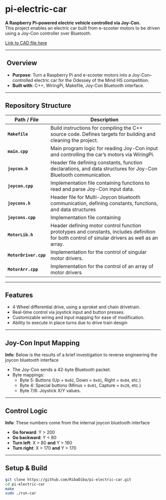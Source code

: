 # pi-electric-car

**A Raspberry Pi–powered electric vehicle controlled via Joy-Con.**  
This project enables an electric car built from e-scooter motors to be driven using a Joy-Con controller over Bluetooth.

[Link to CAD file here](https://cad.onshape.com/documents/f188a9c0193ae862e4d85774/w/2e1b61a494eceb673373fd07/e/9c9974e0483e9adc0cc3e6ba?renderMode=0&uiState=6898a2caabd109049a96fbdb)

---

## ​ Overview
- **Purpose**: Turn a Raspberry Pi and e-scooter motors into a Joy-Con–controlled electric car for the Odessey of the Mind HS competition.
- **Built with**: C++, WiringPi, Makefile, Joy-Con Bluetooth interface.

---

## Repository Structure

| Path / File | Description |
|-------------|-------------|
| **`Makefile`** | Build instructions for compiling the C++ source code. Defines targets for building and cleaning the project. |
| **`main.cpp`** | Main program logic for reading Joy-Con input and controlling the car’s motors via WiringPi. |
| **`joycon.h`** | Header file defining constants, function declarations, and data structures for Joy-Con Bluetooth communication. |
| **`joycon.cpp`** | Implementation file containing functions to read and parse Joy-Con input data. |
| **`joycons.h`** | Header file for Multi-Joycon bluetooth communication, defining constants, functions, and data structures |
| **`joycons.cpp`** | Implementation file containing  |
| **`MotorLib.h`** | Header defining motor control function prototypes and constants, includes definition for both control of sinular drivers as well as an array. |
| **`MotorDriver.cpp`** | Implementation for the control of singular motor drivers. |
| **`MotorArr.cpp`** | Implementation for the control of an array of motor drivers |

---

##  Features
- 4 Wheel differential drive, using a sproket and chain drivetrain.
- Real-time control via joystick input and button presses.
- Customizable wiring and input mapping for ease of modification.
- Ability to execute in place turns due to drive train desgin

---

##  Joy-Con Input Mapping

**Info**: Below is the results of a brief investigation to reverse engineering the joycon bluetooth interface

- The Joy-Con sends a 42-byte Bluetooth packet.
- Byte mappings:
  - Byte 5: Buttons (Up = `0x02`, Down = `0x01`, Right = `0x04`, etc.)
  - Byte 4: Special buttons (Minus = `0x01`, Capture = `0x20`, etc.)
  - Byte 7/8: Joystick X/Y values.

---

##  Control Logic

**Info**: These numbers come from the internal joycon bluetooth interface

- **Go forward**: Y > 200  
- **Go backward**: Y < 80  
- **Turn left**: X > 80 **and** Y > 160  
- **Turn right**: X > 170 **and** Y > 170

---

##  Setup & Build
```bash
git clone https://github.com/RibaDiba/pi-electric-car.git
cd pi-electric-car
make
sudo ./run-car

